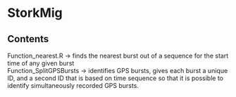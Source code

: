 # StorkMig


## Contents

Function_nearest.R        -> finds the nearest burst out of a sequence for the start time of any given burst   
Function_SplitGPSBursts   -> identifies GPS bursts, gives each burst a unique ID, and a second ID that is based on time sequence so that it is possible to identify simultaneously recorded GPS bursts.



